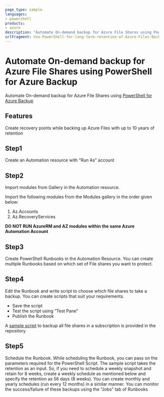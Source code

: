 ```yaml
---
page_type: sample
languages:
- powershell
products:
- azure
description: "Automate On-demand backup for Azure File Shares using PowerShell for Azure Backup"
urlFragment: Use-PowerShell-for-long-term-retention-of-Azure-Files-Backup
---
```


# Automate On-demand backup for Azure File Shares using PowerShell for Azure Backup

Automate On-demand backup for Azure File Shares using [PowerShell for Azure Backup](https://docs.microsoft.com/azure/backup/backup-azure-afs-automation)

## Features

Create recovery points while backing up Azure Files with up to 10 years of retention

## Step1
Create an Automation resource with “Run As” account

## Step2
Import modules from Gallery in the Automation resource.

Import the following modules from the Modules gallery in the order given below:
1. Az.Accounts
2. Az.RecoveryServices

**DO NOT RUN AzureRM and AZ modules within the same Azure Automation Account**

## Step3
Create PowerShell Runbooks in the Automation Resource. You can create multiple Runbooks based on which set of File shares you want to protect.

## Step4
Edit the Runbook and write script to choose which file shares to take a backup. You can create scripts that suit your requirements.
- Save the script
- Test the script using “Test Pane”
- Publish the Runbook

A [sample script](UsePowerShellforLTRAzureFiles.ps1.txt) to backup all file shares in a subscription is provided in the repository

## Step5
Schedule the Runbook. While scheduling the Runbook, you can pass on the parameters required for the PowerShell Script. The sample script takes the retention as an input. So, if you need to schedule a weekly snapshot and retain for 8 weeks, create a weekly schedule as mentioned below and specify the retention as 56 days (8 weeks). You can create monthly and yearly schedules (run every 12 months) in a similar manner. You can monitor the success/failure of these backups using the “Jobs” tab of Runbooks
